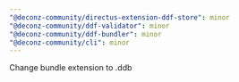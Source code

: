 ```yaml
---
"@deconz-community/directus-extension-ddf-store": minor
"@deconz-community/ddf-validator": minor
"@deconz-community/ddf-bundler": minor
"@deconz-community/cli": minor
---
```


Change bundle extension to .ddb
